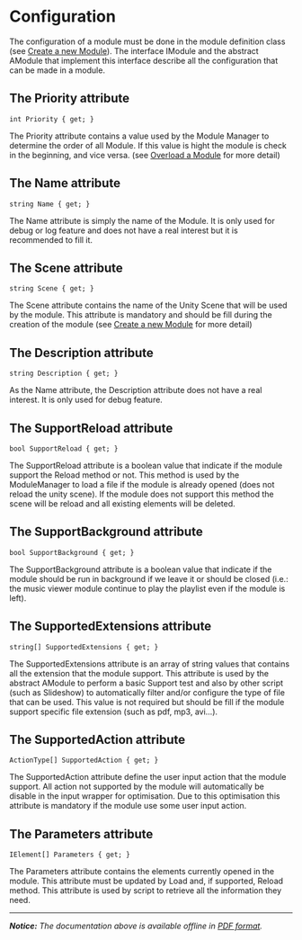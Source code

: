 Configuration
=============

The configuration of a module must be done in the module definition class (see [Create a new Module](newModule.md)). The interface IModule and the abstract AModule that implement this interface describe all the configuration that can be made in a module.

The Priority attribute
----------------------
    int Priority { get; }
The Priority attribute contains a value used by the Module Manager to determine the order of all Module. If this value is hight the module is check in the beginning, and vice versa. (see [Overload a Module](overloadModule.md) for more detail)

The Name attribute
------------------
    string Name { get; }
The Name attribute is simply the name of the Module. It is only used for debug or log feature and does not have a real interest but it is recommended to fill it.

The Scene attribute
-------------------
    string Scene { get; }
The Scene attribute contains the name of the Unity Scene that will be used by the module. This attribute is mandatory and should be fill during the creation of the module (see [Create a new Module](newModule.md) for more detail)

The Description attribute
-------------------------
    string Description { get; }
As the Name attribute, the Description attribute does not have a real interest. It is only used for debug feature.

The SupportReload attribute
---------------------------
    bool SupportReload { get; }
The SupportReload attribute is a boolean value that indicate if the module support the Reload method or not. This method is used by the ModuleManager to load a file if the module is already opened (does not reload the unity scene). If the module does not support this method the scene will be reload and all existing elements will be deleted.

The SupportBackground attribute
-------------------------------
    bool SupportBackground { get; }
The SupportBackground attribute is a boolean value that indicate if the module should be run in background if we leave it or should be closed (i.e.: the music viewer module continue to play the playlist even if the module is left).

The SupportedExtensions attribute
---------------------------------
    string[] SupportedExtensions { get; }
The SupportedExtensions attribute is an array of string values that contains all the extension that the module support. This attribute is used by the abstract AModule to perform a basic Support test and also by other script (such as Slideshow) to automatically filter and/or configure the type of file that can be used. This value is not required but should be fill if the module support specific file extension (such as pdf, mp3, avi...).

The SupportedAction attribute
-----------------------------
    ActionType[] SupportedAction { get; }
The SupportedAction attribute define the user input action that the module support. All action not supported by the module will automatically be disable in the input wrapper for optimisation. Due to this optimisation this attribute is mandatory if the module use some user input action.

The Parameters attribute
------------------------
    IElement[] Parameters { get; }
The Parameters attribute contains the elements currently opened in the module. This attribute must be updated by Load and, if supported, Reload method. This attribute is used by script to retrieve all the information they need.

----------
*__Notice:__ The documentation above is available offline in [PDF format](../doc.pdf).*
